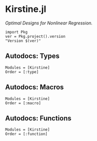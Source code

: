 # Kirstine.jl

*Optimal Designs for Nonlinear Regression.*

```@eval
import Pkg
ver = Pkg.project().version
"Version $(ver)"
```

## Autodocs: Types
```@autodocs
Modules = [Kirstine]
Order = [:type]
```

## Autodocs: Macros

```@autodocs
Modules = [Kirstine]
Order = [:macro]
```

## Autodocs: Functions

```@autodocs
Modules = [Kirstine]
Order = [:function]
```
